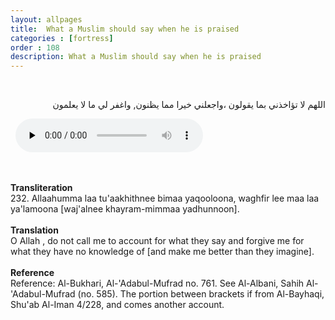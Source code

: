 ```yaml
---
layout: allpages
title:  What a Muslim should say when he is praised
categories : [fortress]
order : 108
description: What a Muslim should say when he is praised
---
```

&nbsp;
<div class="arabictext" dir="RTL">

اللهم لا تؤاخذني بما يقولون ،واجعلني خيرا مما يظنون, واغفر لي ما لا يعلمون

</div>
&nbsp;

<audio controls  preload="none">
  <source src="{{ site.baseurl }}/audio/fortress/232.mp3" type="audio/mpeg">
Your browser does not support the audio element.
</audio>

&nbsp;
<div class="duaextra" tabindex="0">
<div><strong>Transliteration</strong></div>
<div class="extra">232. Allaahumma laa tu'aakhithnee bimaa yaqooloona, waghfir lee maa laa ya'lamoona [waj'alnee khayram-mimmaa yadhunnoon].</div>
</div>
&nbsp;
<div class="duaextra" tabindex="0">
<div><strong>Translation</strong></div>
<div class="extra">O Allah , do not call me to account for what they say and forgive me for what they have no knowledge of [and make me better than they imagine].</div>
</div>
&nbsp;
<div class="duaextra" tabindex="0">
<div><strong>Reference</strong></div>
<div class="extra">Reference: Al-Bukhari, Al-'Adabul-Mufrad no. 761. See Al-Albani, Sahih Al-'Adabul-Mufrad (no. 585). The portion between brackets if from Al-Bayhaqi, Shu'ab Al-Iman 4/228, and comes another account.</div>
</div>
